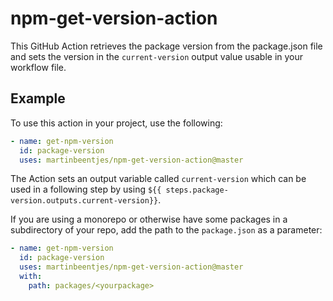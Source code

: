 # npm-get-version-action

This GitHub Action retrieves the package version from the package.json file and sets the version in the `current-version` output value usable in your workflow file.

## Example

To use this action in your project, use the following:

```yaml
- name: get-npm-version
  id: package-version
  uses: martinbeentjes/npm-get-version-action@master
```

The Action sets an output variable called `current-version` which can be used in a following step by using `${{ steps.package-version.outputs.current-version}}`.

If you are using a monorepo or otherwise have some packages in a subdirectory of your repo, add the path to the `package.json` as a parameter:

```yaml
- name: get-npm-version
  id: package-version
  uses: martinbeentjes/npm-get-version-action@master
  with:
    path: packages/<yourpackage>
```
